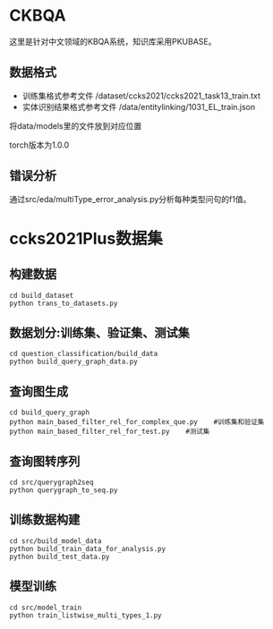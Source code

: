 # CKBQA

这里是针对中文领域的KBQA系统，知识库采用PKUBASE。


## 数据格式

* 训练集格式参考文件
/dataset/ccks2021/ccks2021_task13_train.txt
* 实体识别结果格式参考文件
/data/entitylinking/1031_EL_train.json 

将data/models里的文件放到对应位置

torch版本为1.0.0


## 错误分析

通过src/eda/multiType_error_analysis.py分析每种类型问句的f1值。


# ccks2021Plus数据集
## 构建数据
```
cd build_dataset
python trans_to_datasets.py
```

## 数据划分:训练集、验证集、测试集
```
cd question_classification/build_data
python build_query_graph_data.py
```

## 查询图生成
```
cd build_query_graph
python main_based_filter_rel_for_complex_que.py    #训练集和验证集
python main_based_filter_rel_for_test.py    #测试集
```

## 查询图转序列
```
cd src/querygraph2seq
python querygraph_to_seq.py
```

## 训练数据构建
```
cd src/build_model_data
python build_train_data_for_analysis.py
python build_test_data.py
```

## 模型训练
```
cd src/model_train
python train_listwise_multi_types_1.py
```
